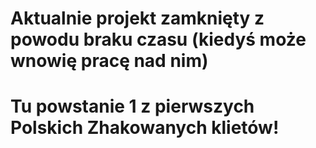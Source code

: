 # Aktualnie projekt zamknięty z powodu braku czasu (kiedyś może wnowię pracę nad nim)
# Tu powstanie 1 z pierwszych Polskich Zhakowanych klietów!
